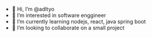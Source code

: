 - 👋 Hi, I’m @adltyo
- 👀 I’m interested in software enggineer
- 🌱 I’m currently learning nodejs, react, java spring boot
- 💞️ I’m looking to collaborate on a small project

<!---
adltyo/adltyo is a ✨ special ✨ repository because its `README.md` (this file) appears on your GitHub profile.
You can click the Preview link to take a look at your changes.
--->
